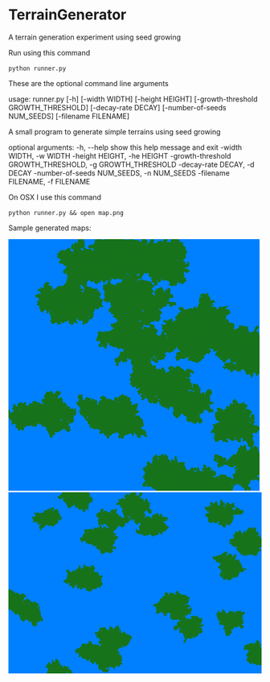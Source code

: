 TerrainGenerator
================

A terrain generation experiment using seed growing

Run using this command
	
	python runner.py

These are the optional command line arguments

usage: runner.py [-h] [-width WIDTH] [-height HEIGHT]
                 [-growth-threshold GROWTH_THRESHOLD] [-decay-rate DECAY]
                 [-number-of-seeds NUM_SEEDS] [-filename FILENAME]

A small program to generate simple terrains using seed growing

optional arguments:
  -h, --help            show this help message and exit
  -width WIDTH, -w WIDTH
  -height HEIGHT, -he HEIGHT
  -growth-threshold GROWTH_THRESHOLD, -g GROWTH_THRESHOLD
  -decay-rate DECAY, -d DECAY
  -number-of-seeds NUM_SEEDS, -n NUM_SEEDS
  -filename FILENAME, -f FILENAME
  
On OSX I use this command
	
	python runner.py && open map.png

Sample generated maps:

![sample generated map](map.png)
![sample generated map](small_islands.png)
